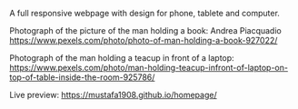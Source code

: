 A full responsive webpage with design for phone, tablete and computer.

Photograph of the picture of the man holding a book: Andrea Piacquadio https://www.pexels.com/photo/photo-of-man-holding-a-book-927022/


Photograph of the man holding a teacup in front of a laptop: https://www.pexels.com/photo/man-holding-teacup-infront-of-laptop-on-top-of-table-inside-the-room-925786/


Live preview: https://mustafa1908.github.io/homepage/
